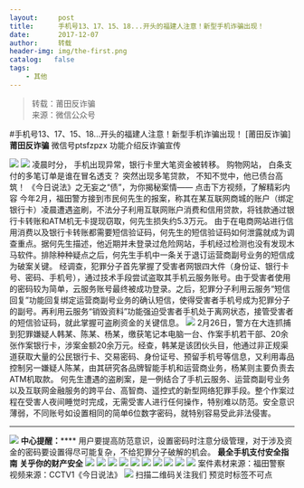 ```yaml
---
layout:     post
title:      手机号13、17、15、18...开头的福建人注意！新型手机诈骗出现！
date:       2017-12-07
author:     转载
header-img: img/the-first.png
catalog:   false
tags:
    - 其他
---
```


<blockquote><p>转载：莆田反诈骗<br>
来源：微信公众号</p></blockquote>

#手机号13、17、15、18...开头的福建人注意！新型手机诈骗出现！
[莆田反诈骗]
**莆田反诈骗**
微信号ptsfzpzx
功能介绍反诈骗宣传

![]({{site.baseurl}}/postimg/oxzC2q0blKjpmBJ5bAcZMY2Kcxd8c5lzVnmKOgN12pJ177fV53Kk5u4LicP72eHKxfgDpmL3dmlTdYYETicOBHMQ.gif)
![]({{site.baseurl}}/postimg/oxzC2q0blKjAJiaABoNC8ha4GHXbH5ibZ2P7zibBsxOofPxRLvGPKv7A6byD2JFwMXQoetZKOdewPib0AYicpkPH2gw.jpeg)
凌晨时分，
手机出现异常，银行卡里大笔资金被转移。
购物网站，
白条支付的多笔订单是谁在冒名透支？
突然出现多笔贷款，
不知不觉中，他已债台高筑！
《今日说法》之无妄之“债”，为你揭秘案情——
点击下方视频，了解精彩内容
今年2月，福田警方接到市民何先生的报案，称其在某互联网商城的账户（绑定银行卡）凌晨遭遇盗刷，不法分子利用互联网账户消费和信用贷款，将钱款通过银行卡转账和ATM机无卡提现窃取，何先生损失约5.3万元。
由于在电商网站进行信用消费以及银行卡转账都需要短信验证码，何先生的短信验证码如何泄露就成为调查重点。据何先生描述，他近期并未登录过危险网站，手机经过检测也没有发现木马软件。排除种种疑点之后，何先生手机中一条关于退订运营商副号业务的短信成为破案关键。
经调查，犯罪分子首先掌握了受害者网银四大件（身份证、银行卡号、密码、手机号），通过技术手段尝试盗取其手机云服务账号。由于受害者使用的密码较为简单，云服务账号最终被成功登录。之后，犯罪分子利用云服务“短信回复”功能回复绑定运营商副号业务的确认短信，使得受害者手机号成为犯罪分子的副号。再利用云服务“销毁资料”功能强迫受害者手机处于离网状态，接管受害者的短信验证码，就此掌握可盗刷资金的关键信息。
![]({{site.baseurl}}/postimg/c6mtdgOwO7lyVmP3t4wZIeiabC5PHy39GMtrnmwicZ9FnE00HIlAphQhHZbuba9jd99SnObwjaBZjmCficpfwHOjw.png)
2月26日，警方在大连抓捕到犯罪嫌疑人韩某、陈某、杨某，缴获笔记本电脑一台、作案手机若干部、20余张作案银行卡，涉案金额20余万元。经查，韩某是该团伙头目，他通过非正规渠道获取大量的公民银行卡、交易密码、身份证号、预留手机号等信息，又利用毒品控制另一嫌疑人陈某，由其研究各品牌智能手机和运营商业务，杨某则主要负责去ATM机取款。
何先生遭遇的盗刷案，是一例结合了手机云服务、运营商副号业务以及互联网金融服务的跨平台、高智商、遥控式的新型网络犯罪手段。整个作案过程在受害人夜间睡觉时完成，无需受害人进行任何操作，特别难以防范。安全意识薄弱，不同账号如设置相同的简单6位数字密码，就特别容易受此非法侵害。
****
![]({{site.baseurl}}/postimg/c6mtdgOwO7lyVmP3t4wZIeiabC5PHy39GFjibbtcXY1z5YVl75XVicnuiaoqUXAqG4XCFiayudVUAx4ClicbAUmprGMQ.jpeg)
**中心提醒：******
用户要提高防范意识，设置密码时注意分级管理，对于涉及资金的密码要设置得尽可能复杂，不给犯罪分子破解的机会。
**最全手机支付安全指南**
**关乎你的财产安全**
![]({{site.baseurl}}/postimg/HAVsstDpVLLNafp0uBqGb30Dny34TJUdiaSnwbib6qwwmolq8VE9bib6BLvoptZSa4I25koYcZUaftWGMicMF4AZGg.jpeg)
![]({{site.baseurl}}/postimg/HAVsstDpVLLNafp0uBqGb30Dny34TJUdYDU7etoNHZJpvQBbOJaWb8oVS2Zs2PcyHhRgtf6y1edHD1OiaUXCz8A.jpeg)
![]({{site.baseurl}}/postimg/HAVsstDpVLLNafp0uBqGb30Dny34TJUdH4jPicqkexnicbE9xQmCDKhbjeHc7hxF2ySohPiaick3xibicZx9lGPH1jcQ.jpeg)
![]({{site.baseurl}}/postimg/HAVsstDpVLLNafp0uBqGb30Dny34TJUdsgsFWickz11DYaZia9xnBV9YD5RM86PkOwVDWEKxJdO7w9RMqayn8Rtw.jpeg)
![]({{site.baseurl}}/postimg/HAVsstDpVLLNafp0uBqGb30Dny34TJUd8C3xRvVHNFW7Z02A8M45cflsbH2w1bmgq9L6ic996yJibibAHZt13NAYw.jpeg)
![]({{site.baseurl}}/postimg/HAVsstDpVLLNafp0uBqGb30Dny34TJUdp5icuAv0hXo5Q9nhd2dYeRIqmRHOe7myrAxmw7v7FOQA9cXL4VibTpTQ.jpeg)
![]({{site.baseurl}}/postimg/HAVsstDpVLLNafp0uBqGb30Dny34TJUdCSHibzqPjOMonyoibBvzfGeo6hq1tpSUDTuTlvZB2SdGcnMls2sByV6Q.jpeg)
![]({{site.baseurl}}/postimg/HAVsstDpVLLNafp0uBqGb30Dny34TJUdbElfmbCVE6b05tc96UrQpQeNrUSVVkWh1oN4tQ8UCImnILeAs4OgBg.jpeg)
![]({{site.baseurl}}/postimg/HAVsstDpVLLNafp0uBqGb30Dny34TJUdcINIsWtE7iakBhibXZfQT6gMKibDDHW6v69uhLw5L1icVbTR8gP47ial1Bw.jpeg)
![]({{site.baseurl}}/postimg/oxzC2q0blKhtpYxerpURZu9vU4RWkic7YlB3AkKw3qwI0nFU1yRGvoRqR5dvUPbRm2ZqJQddZ6FeqA93mITR6Rg.jpeg)
案件素材来源：福田警察
视频来源：CCTV1《今日说法》
![]({{site.baseurl}}/postimg/oxzC2q0blKjce3mqBbGvjAqDibwEsjuCNe5qzFtPLJian5hzibAC0YFMlRoyvQ65NcY3Hr79R7Ydx8ibptE2XbjbNA.jpeg)
扫描二维码关注我们
预览时标签不可点
